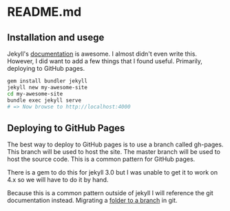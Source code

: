 # README.md

## Installation and usege

Jekyll's [documentation](https://jekyllrb.com) is awesome. I almost didn't even write this. However, I did want to add a few things that I found useful. Primarily, deploying to GitHub pages.

```sh
gem install bundler jekyll
jekyll new my-awesome-site
cd my-awesome-site
bundle exec jekyll serve
# => Now browse to http://localhost:4000 
```

## Deploying to GitHub Pages

The best way to deploy to GitHub pages is to use a branch called gh-pages. This branch will be used to host the site. The master branch will be used to host the source code. This is a common pattern for GitHub pages.

There is a gem to do this for jekyll 3.0 but I was unable to get it to work on 4.x so we will have to do it by hand.

Because this is a common pattern outside of jekyll I will reference the git documentation instead. Migrating a [folder to a branch](../git/folder-as-branch.md) in git.
